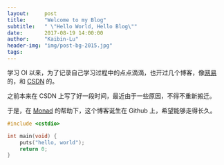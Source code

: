 ```yaml
---
layout:     post
title:      "Welcome to my Blog"
subtitle:   " \"Hello World, Hello Blog\""
date:       2017-08-19 14:00:00
author:     "Kaibin-Lu"
header-img: "img/post-bg-2015.jpg"
tags:
---
```


学习 OI 以来，为了记录自己学习过程中的点点滴滴，也开过几个博客，像[网易](http://cxb6lkb.blog.163.com/)的，和 [CSDN](http://blog.csdn.net/u013686535/) 的。

之前本来在 CSDN 上写了好一段时间，最近由于一些原因，不得不重新搬迁。

于是，在 [Monad](https://YanWQ-Monad.github.io/) 的帮助下，这个博客诞生在 Github 上，希望能够走得长久。

``` c++
#include <cstdio>

int main(void) {
	puts("hello, world");
	return 0;
}
`````` 
